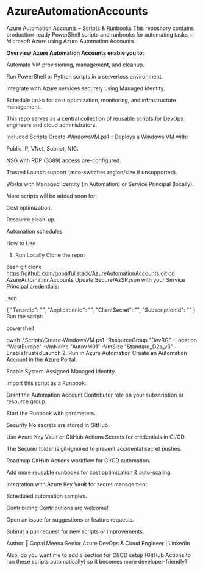 # AzureAutomationAccounts


Azure Automation Accounts – Scripts & Runbooks
This repository contains production-ready PowerShell scripts and runbooks for automating tasks in Microsoft Azure using Azure Automation Accounts.

**Overview
Azure Automation Accounts enable you to:**

Automate VM provisioning, management, and cleanup.

Run PowerShell or Python scripts in a serverless environment.

Integrate with Azure services securely using Managed Identity.

Schedule tasks for cost optimization, monitoring, and infrastructure management.

This repo serves as a central collection of reusable scripts for DevOps engineers and cloud administrators.

Included Scripts
Create-WindowsVM.ps1 – Deploys a Windows VM with:

Public IP, VNet, Subnet, NIC.

NSG with RDP (3389) access pre-configured.

Trusted Launch support (auto-switches region/size if unsupported).

Works with Managed Identity (in Automation) or Service Principal (locally).

More scripts will be added soon for:

Cost optimization.

Resource clean-up.

Automation schedules.

How to Use
1. Run Locally
Clone the repo:

bash
git clone https://github.com/gopalfullstack/AzureAutomationAccounts.git
cd AzureAutomationAccounts
Update Secure/AzSP.json with your Service Principal credentials:

json

{
  "TenantId": "<Tenant-ID>",
  "ApplicationId": "<App-ID>",
  "ClientSecret": "<Secret>",
  "SubscriptionId": "<Subscription-ID>"
}
Run the script:

powershell

pwsh .\Scripts\Create-WindowsVM.ps1 -ResourceGroup "DevRG" -Location "WestEurope" -VmName "AutoVM01" -VmSize "Standard_D2s_v3" -EnableTrustedLaunch
2. Run in Azure Automation
Create an Automation Account in the Azure Portal.

Enable System-Assigned Managed Identity.

Import this script as a Runbook.

Grant the Automation Account Contributor role on your subscription or resource group.

Start the Runbook with parameters.

Security
No secrets are stored in GitHub.

Use Azure Key Vault or GitHub Actions Secrets for credentials in CI/CD.

The Secure/ folder is git-ignored to prevent accidental secret pushes.

Roadmap
 GitHub Actions workflow for CI/CD automation.

 Add more reusable runbooks for cost optimization & auto-scaling.

 Integration with Azure Key Vault for secret management.

 Scheduled automation samples.

Contributing
Contributions are welcome!

Open an issue for suggestions or feature requests.

Submit a pull request for new scripts or improvements.

Author
👤 Gopal Meena
Senior Azure DevOps & Cloud Engineer | LinkedIn


Also, do you want me to add a section for CI/CD setup (GitHub Actions to run these scripts automatically) so it becomes more developer-friendly?
